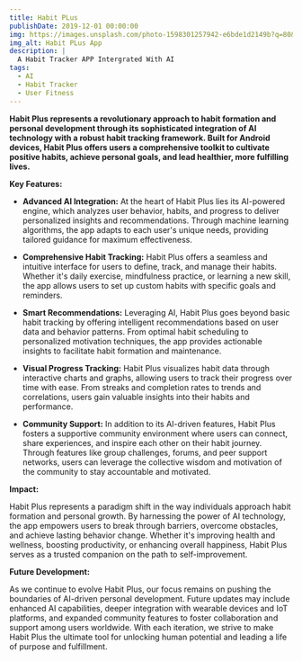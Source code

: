 ```yaml
---
title: Habit PLus
publishDate: 2019-12-01 00:00:00
img: https://images.unsplash.com/photo-1598301257942-e6bde1d2149b?q=80&w=2070&auto=format&fit=crop&ixlib=rb-4.0.3&ixid=M3wxMjA3fDB8MHxwaG90by1wYWdlfHx8fGVufDB8fHx8fA%3D%3D
img_alt: Habit PLus App
description: |
  A Habit Tracker APP Intergrated With AI
tags:
  - AI
  - Habit Tracker
  - User Fitness
---
```




**Habit Plus represents a revolutionary approach to habit formation and personal development through its sophisticated integration of AI technology with a robust habit tracking framework. Built for Android devices, Habit Plus offers users a comprehensive toolkit to cultivate positive habits, achieve personal goals, and lead healthier, more fulfilling lives.**

**Key Features:**

- **Advanced AI Integration:** At the heart of Habit Plus lies its AI-powered engine, which analyzes user behavior, habits, and progress to deliver personalized insights and recommendations. Through machine learning algorithms, the app adapts to each user's unique needs, providing tailored guidance for maximum effectiveness.

- **Comprehensive Habit Tracking:** Habit Plus offers a seamless and intuitive interface for users to define, track, and manage their habits. Whether it's daily exercise, mindfulness practice, or learning a new skill, the app allows users to set up custom habits with specific goals and reminders.

- **Smart Recommendations:** Leveraging AI, Habit Plus goes beyond basic habit tracking by offering intelligent recommendations based on user data and behavior patterns. From optimal habit scheduling to personalized motivation techniques, the app provides actionable insights to facilitate habit formation and maintenance.

- **Visual Progress Tracking:** Habit Plus visualizes habit data through interactive charts and graphs, allowing users to track their progress over time with ease. From streaks and completion rates to trends and correlations, users gain valuable insights into their habits and performance.

- **Community Support:** In addition to its AI-driven features, Habit Plus fosters a supportive community environment where users can connect, share experiences, and inspire each other on their habit journey. Through features like group challenges, forums, and peer support networks, users can leverage the collective wisdom and motivation of the community to stay accountable and motivated.

**Impact:**

Habit Plus represents a paradigm shift in the way individuals approach habit formation and personal growth. By harnessing the power of AI technology, the app empowers users to break through barriers, overcome obstacles, and achieve lasting behavior change. Whether it's improving health and wellness, boosting productivity, or enhancing overall happiness, Habit Plus serves as a trusted companion on the path to self-improvement.

**Future Development:**

As we continue to evolve Habit Plus, our focus remains on pushing the boundaries of AI-driven personal development. Future updates may include enhanced AI capabilities, deeper integration with wearable devices and IoT platforms, and expanded community features to foster collaboration and support among users worldwide. With each iteration, we strive to make Habit Plus the ultimate tool for unlocking human potential and leading a life of purpose and fulfillment.
